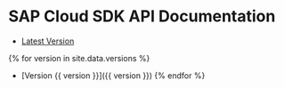 # SAP Cloud SDK API Documentation

- [Latest Version](latest)

{% for version in site.data.versions %}
- [Version {{ version }}]({{ version }})
{% endfor %}
